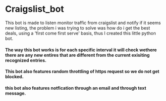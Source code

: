 # Craigslist_bot

This bot is made to listen monitor traffic from craigslist and notify if it seems new listing, the problem i was trying to solve was how do i get the best deals, using a 'first come first serve' basis, thus I created this little python bot.

#### The way this bot works is for each specific interval it will check wethere there are any new entires that are different from the current exisiting recognized entries.
#### This bot also features random throttling of https request so we do not get blocked.
#### this bot also features notfication through an email and through text message.
